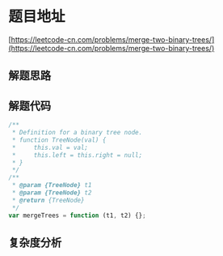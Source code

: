 # 题目地址

[https://leetcode-cn.com/problems/merge-two-binary-trees/](https://leetcode-cn.com/problems/merge-two-binary-trees/)

## 解题思路

## 解题代码

```js
/**
 * Definition for a binary tree node.
 * function TreeNode(val) {
 *     this.val = val;
 *     this.left = this.right = null;
 * }
 */
/**
 * @param {TreeNode} t1
 * @param {TreeNode} t2
 * @return {TreeNode}
 */
var mergeTrees = function (t1, t2) {};
```

## 复杂度分析
